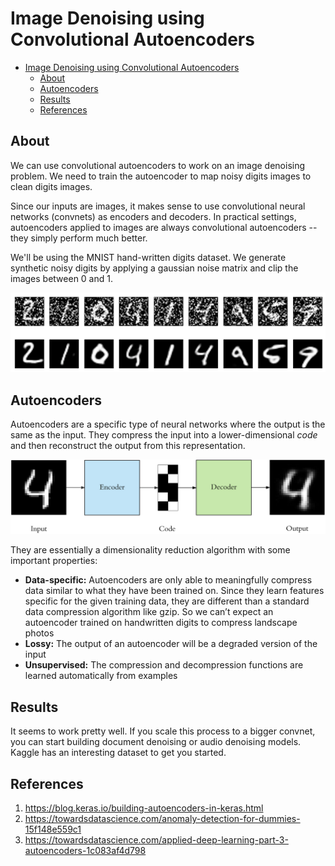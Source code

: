 # Image Denoising using Convolutional Autoencoders

- [Image Denoising using Convolutional Autoencoders](#image-denoising-using-convolutional-autoencoders)
  - [About](#about)
  - [Autoencoders](#autoencoders)
  - [Results](#results)
  - [References](#references)


## About 

We can use convolutional autoencoders to work on an image denoising problem. We need to train the autoencoder to map noisy digits images to clean digits images.

Since our inputs are images, it makes sense to use convolutional neural networks (convnets) as encoders and decoders. In practical settings, autoencoders applied to images are always convolutional autoencoders --they simply perform much better.

We'll be using the MNIST hand-written digits dataset. We generate synthetic noisy digits by applying a gaussian noise matrix and clip the images between 0 and 1.

<img src="denoised_digits.png" width="600"/>


## Autoencoders

Autoencoders are a specific type of neural networks where the output is the same as the input. They compress the input into a lower-dimensional *code* and then reconstruct the output from this representation. 

<img src="ae.png" width="600"/>

They are essentially a dimensionality reduction algorithm with some important properties:
  * **Data-specific:** Autoencoders are only able to meaningfully compress data similar to what they have been trained on. Since they learn features specific for the given training data, they are different than a standard data compression algorithm like gzip. So we can’t expect an autoencoder trained on handwritten digits to compress landscape photos
  * **Lossy:** The output of an autoencoder will be a degraded version of the input
  * **Unsupervised:** The compression and decompression functions are learned automatically from examples



## Results

It seems to work pretty well. If you scale this process to a bigger convnet, you can start building document denoising or audio denoising models. Kaggle has an interesting dataset to get you started.

## References
1. https://blog.keras.io/building-autoencoders-in-keras.html
2. https://towardsdatascience.com/anomaly-detection-for-dummies-15f148e559c1
3. https://towardsdatascience.com/applied-deep-learning-part-3-autoencoders-1c083af4d798